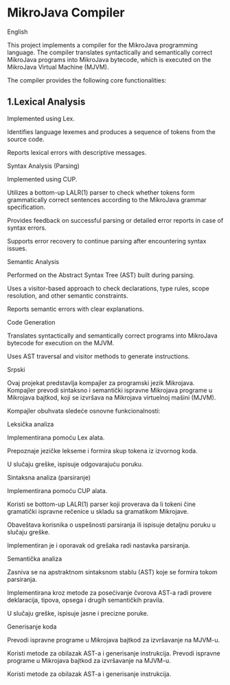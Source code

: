 # MikroJava Compiler

English

This project implements a compiler for the MikroJava programming language. The compiler translates syntactically and semantically correct MikroJava programs into MikroJava bytecode, which is executed on the MikroJava Virtual Machine (MJVM).

The compiler provides the following core functionalities:

## 1.Lexical Analysis

Implemented using Lex.

Identifies language lexemes and produces a sequence of tokens from the source code.

Reports lexical errors with descriptive messages.

Syntax Analysis (Parsing)

Implemented using CUP.

Utilizes a bottom-up LALR(1) parser to check whether tokens form grammatically correct sentences according to the MikroJava grammar specification.

Provides feedback on successful parsing or detailed error reports in case of syntax errors.

Supports error recovery to continue parsing after encountering syntax issues.

Semantic Analysis

Performed on the Abstract Syntax Tree (AST) built during parsing.

Uses a visitor-based approach to check declarations, type rules, scope resolution, and other semantic constraints.

Reports semantic errors with clear explanations.

Code Generation

Translates syntactically and semantically correct programs into MikroJava bytecode for execution on the MJVM.

Uses AST traversal and visitor methods to generate instructions.


Srpski

Ovaj projekat predstavlja kompajler za programski jezik Mikrojava. Kompajler prevodi sintaksno i semantički ispravne Mikrojava programe u Mikrojava bajtkod, koji se izvršava na Mikrojava virtuelnoj mašini (MJVM).

Kompajler obuhvata sledeće osnovne funkcionalnosti:

Leksička analiza

Implementirana pomoću Lex alata.

Prepoznaje jezičke lekseme i formira skup tokena iz izvornog koda.

U slučaju greške, ispisuje odgovarajuću poruku.

Sintaksna analiza (parsiranje)

Implementirana pomoću CUP alata.

Koristi se bottom-up LALR(1) parser koji proverava da li tokeni čine gramatički ispravne rečenice u skladu sa gramatikom Mikrojave.

Obaveštava korisnika o uspešnosti parsiranja ili ispisuje detaljnu poruku u slučaju greške.

Implementiran je i oporavak od grešaka radi nastavka parsiranja.

Semantička analiza

Zasniva se na apstraktnom sintaksnom stablu (AST) koje se formira tokom parsiranja.

Implementirana kroz metode za posećivanje čvorova AST-a radi provere deklaracija, tipova, opsega i drugih semantičkih pravila.

U slučaju greške, ispisuje jasne i precizne poruke.

Generisanje koda

Prevodi ispravne programe u Mikrojava bajtkod za izvršavanje na MJVM-u.

Koristi metode za obilazak AST-a i generisanje instrukcija.
Prevodi ispravne programe u Mikrojava bajtkod za izvršavanje na MJVM-u.

Koristi metode za obilazak AST-a i generisanje instrukcija.
